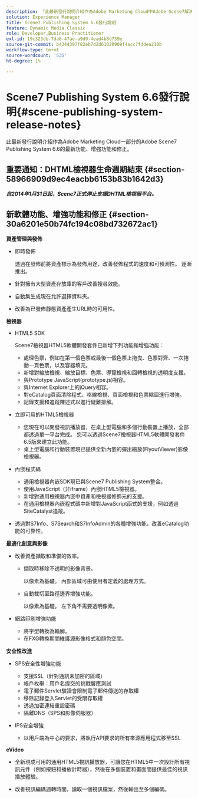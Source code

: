 ```yaml
---
description: 「此最新發行說明介紹作為Adobe Marketing Cloud中Adobe Scene7解決方案一部分的Adobe Experience Manager Publishing System 6.6的最新功能、增強功能和修正。」
solution: Experience Manager
title: Scene7 Publishing System 6.6發行說明
feature: Dynamic Media Classic
role: Developer,Business Practitioner
exl-id: 19c323db-7da8-47ae-a9d9-4ead4b8d739e
source-git-commit: b4344397f82eb7d2d61020909f4acc7fddea210b
workflow-type: tm+mt
source-wordcount: '535'
ht-degree: 1%

---
```


# Scene7 Publishing System 6.6發行說明{#scene-publishing-system-release-notes}

此最新發行說明介紹作為Adobe Marketing Cloud一部分的Adobe Scene7 Publishing System 6.6的最新功能、增強功能和修正。

## 重要通知：DHTML檢視器生命週期結束 {#section-58966909d9ec4eacbb6153b83b1642d3}

***自2014年1月31日起，Scene7正式停止支援DHTML檢視器平台。***

## 新軟體功能、增強功能和修正 {#section-30a6201e50b74fc194c08bd732672ac1}

**資產管理與發佈**

* 即時發佈

   透過在發佈前將資產標示為發佈用途，改善發佈程式的速度和可預測性。 逐漸推出。

* 針對擁有大型資產存放庫的客戶改善搜尋效能。
* 自動集生成現在允許選擇資料夾。
* 改善為已發佈靜態資產產生URL時的可用性。

**檢視器**

* HTML5 SDK

   Scene7檢視器HTML5軟體開發套件已新增下列功能和增強功能：

   * 處理色票，例如在第一個色票或最後一個色票上拖曳、色票對齊、一次捲動一頁色票，以及容器填充。
   * 新增對縮放檢視、縮放目標、色票、導覽檢視和回轉檢視的透明度支援。
   * 與Prototype JavaScript(prototype.js)相容。
   * 與Internet Explorer上的jQuery相容。
   * 對eCatalog頁面清除程式、格線檢視、頁面檢視和色票縮圖進行增強。
   * 記錄支援和追蹤陳述式以進行疑難排解。

* 立即可用的HTML5檢視器

   * 您現在可以開發視訊播放器，在桌上型電腦和多個行動裝置上播放，全部都透過單一平台完成。 您可以透過Scene7檢視器HTML5軟體開發套件6.5版來建立此功能。
   * 桌上型電腦和行動裝置現已提供全新內嵌的彈出縮放(FlyoutViewer)影像檢視器。

* 內嵌程式碼

   * 通用檢視器內嵌SDK現已與Scene7 Publishing System整合。
   * 使用JavaScript（非iframe）內嵌HTML5檢視器。
   * 新增對通用檢視器內嵌中資產和檢視器修飾元的支援。
   * 在通用檢視器內嵌程式碼中新增對JavaScript函式的支援，例如透過SiteCatalyst追蹤。

* 透過對S7Info、S7Search和S7InfoAdmin的各種增強功能，改善eCatalog功能的可靠性。

**最適化創意與影像**

* 改善資產擷取和準備的效率。

   * 擷取時移除不透明的影像背景。

      以像素為基礎。 內部區域可由使用者定義的處理方式。
   * 自動裁切至路徑邊界增強功能。

      以像素為基礎。 左下角不需要透明像素。

* 網路印刷增強功能

   * 將字型轉換為輪廓。
   * 在FXG轉換期間維護源影像格式和顏色空間。

**安全性改進**

* SPS安全性增強功能

   * 支援SSL（針對通訊未加密的區域）
   * 帳戶枚舉：用戶名提交的挑戰響應測試
   * 電子郵件Servlet驗證會限制電子郵件傳送的存取權
   * 移除記錄登入Servlet的受限存取權
   * 透過加密連結重設密碼
   * 隔離DNS（SPS和影像伺服器）

* IPS安全增強

   * 以用戶端為中心的要求，將執行API要求的所有來源應用程式移至SSL

**eVideo**

* 全新現成可用的通用HTML5視訊播放器，可讓您在HTML5中一次設計所有視訊元件（例如按鈕和播放計時器），然後在多個裝置和畫面間提供最佳的視訊播放體驗。

<!--   See [About using HTML5 video](http://help.adobe.com/en_US/scene7/using/WS98ca2e6790647c064dcc4e2c1399dadca0f-8000.html). -->

* 改善視訊編碼週轉時間，讀取一個視訊檔案，然後輸出至多個編碼。
